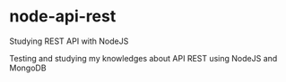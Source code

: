 # node-api-rest
Studying REST API with NodeJS

Testing and studying my knowledges about API REST using NodeJS and MongoDB
